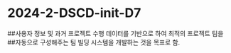 # 2024-2-DSCD-init-D7


##사용자 정보 및 과거 프로젝트 수행 데이터를 기반으로 하여 최적의 프로젝트 팀을  
##자동으로 구성해주는 팀 빌딩 시스템을 개발하는 것을 목표로 함.  

